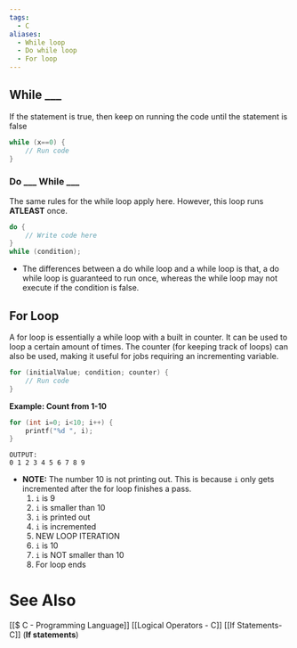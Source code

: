 ```yaml
---
tags:
  - C
aliases:
  - While loop
  - Do while loop
  - For loop
---
```

## While \_\_\_
If the statement is true, then keep on running the code until the statement is false
```c showlinenumbers
while (x==0) {
	// Run code
}
```

### Do \_\_\_ While \_\_\_
The same rules for the while loop apply here. However, this loop runs **ATLEAST** once.
```c showlinenumbers
do {
	// Write code here
}
while (condition);
```
- The differences between a do while loop and a while loop is that, a do while loop is guaranteed to run once, whereas the while loop may not execute if the condition is false.

## For Loop
A for loop is essentially a while loop with a built in counter. It can be used to loop a certain amount of times. The counter (for keeping track of loops) can also be used, making it useful for jobs requiring an incrementing variable.
```c showlinenumbers
for (initialValue; condition; counter) {
	// Run code
}
```

**Example: Count from 1-10**
```c showlinenumbers
for (int i=0; i<10; i++) {
	printf("%d ", i);
}
```
```
OUTPUT:
0 1 2 3 4 5 6 7 8 9
```
- **NOTE:** The number 10 is not printing out. This is because `i` only gets incremented after the for loop finishes a pass. 
  1. `i` is 9
  2. `i` is smaller than 10
  3. `i` is printed out
  4. `i` is incremented
  5. NEW LOOP ITERATION
  6. `i` is 10
  7. `i` is NOT smaller than 10
  8. For loop ends

# See Also
[[$ C - Programming Language]]
[[Logical Operators - C]]
[[If Statements- C]] (**If statements**)